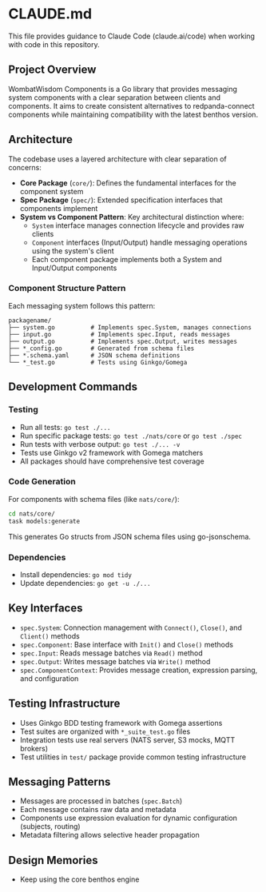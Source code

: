 # CLAUDE.md

This file provides guidance to Claude Code (claude.ai/code) when working with code in this repository.

## Project Overview

WombatWisdom Components is a Go library that provides messaging system components with a clear separation between clients and components. It aims to create consistent alternatives to redpanda-connect components while maintaining compatibility with the latest benthos version.

## Architecture

The codebase uses a layered architecture with clear separation of concerns:

- **Core Package** (`core/`): Defines the fundamental interfaces for the component system
- **Spec Package** (`spec/`): Extended specification interfaces that components implement  
- **System vs Component Pattern**: Key architectural distinction where:
  - `System` interface manages connection lifecycle and provides raw clients
  - `Component` interfaces (Input/Output) handle messaging operations using the system's client
  - Each component package implements both a System and Input/Output components

### Component Structure Pattern

Each messaging system follows this pattern:
```
packagename/
├── system.go          # Implements spec.System, manages connections
├── input.go           # Implements spec.Input, reads messages
├── output.go          # Implements spec.Output, writes messages  
├── *_config.go        # Generated from schema files
├── *.schema.yaml      # JSON schema definitions
└── *_test.go          # Tests using Ginkgo/Gomega
```

## Development Commands

### Testing
- Run all tests: `go test ./...`
- Run specific package tests: `go test ./nats/core` or `go test ./spec`
- Run tests with verbose output: `go test ./... -v`
- Tests use Ginkgo v2 framework with Gomega matchers
- All packages should have comprehensive test coverage

### Code Generation
For components with schema files (like `nats/core/`):
```bash
cd nats/core/
task models:generate
```
This generates Go structs from JSON schema files using go-jsonschema.

### Dependencies
- Install dependencies: `go mod tidy`
- Update dependencies: `go get -u ./...`

## Key Interfaces

- `spec.System`: Connection management with `Connect()`, `Close()`, and `Client()` methods
- `spec.Component`: Base interface with `Init()` and `Close()` methods
- `spec.Input`: Reads message batches via `Read()` method
- `spec.Output`: Writes message batches via `Write()` method
- `spec.ComponentContext`: Provides message creation, expression parsing, and configuration

## Testing Infrastructure

- Uses Ginkgo BDD testing framework with Gomega assertions
- Test suites are organized with `*_suite_test.go` files
- Integration tests use real servers (NATS server, S3 mocks, MQTT brokers)
- Test utilities in `test/` package provide common testing infrastructure

## Messaging Patterns

- Messages are processed in batches (`spec.Batch`)
- Each message contains raw data and metadata
- Components use expression evaluation for dynamic configuration (subjects, routing)
- Metadata filtering allows selective header propagation

## Design Memories

- Keep using the core benthos engine
